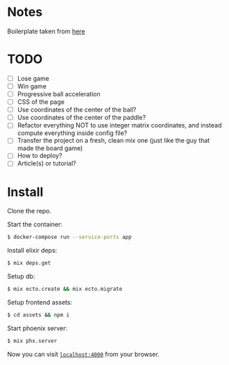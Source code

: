 # Notes

Boilerplate taken from [here](https://github.com/chrismccord/phoenix_live_view_example)

# TODO
- [ ] Lose game
- [ ] Win game
- [ ] Progressive ball acceleration
- [ ] CSS of the page
- [ ] Use coordinates of the center of the ball?
- [ ] Use coordinates of the center of the paddle?
- [ ] Refactor everything NOT to use integer matrix coordinates, and instead compute everything inside config file?
- [ ] Transfer the project on a fresh, clean mix one (just like the guy that made the board game)
- [ ] How to deploy?
- [ ] Article(s) or tutorial?

# Install

Clone the repo.

Start the container:
```bash
$ docker-compose run --service-ports app
```

Install elixir deps:
```bash
$ mix deps.get
```

Setup db:
```bash
$ mix ecto.create && mix ecto.migrate
```

Setup frontend assets:
```bash
$ cd assets && npm i
```

Start phoenix server:
```bash
$ mix phx.server
```

Now you can visit [`localhost:4000`](http://localhost:4000) from your browser.
